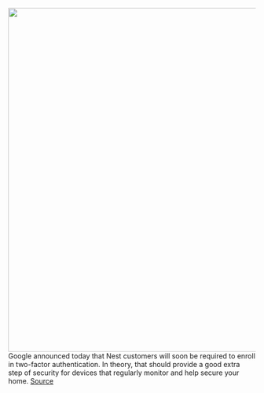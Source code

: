 <img src='https://cdn.vox-cdn.com/thumbor/UIONf37VaOwp8IepW30_chYw3Pc=/0x0:2040x1360/1200x800/filters:focal(901x159:1227x485)/cdn.vox-cdn.com/uploads/chorus_image/image/66294155/dseifert_190905_3634_0006.0.jpg' width='700px' /><br/>
Google announced today that Nest customers will soon be required to enroll in two-factor authentication. In theory, that should provide a good extra step of security for devices that regularly monitor and help secure your home.
<a href='https://www.theverge.com/2020/2/11/21133264/google-nest-2fa-force-two-factor-authentication'> Source <a/>